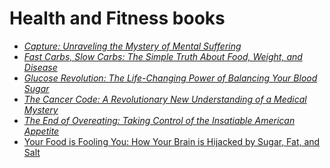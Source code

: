# Health and Fitness books

* [_Capture: Unraveling the Mystery of Mental Suffering_](./books/Capture%20Unraveling%20the%20Mystery%20of%20Mental%20Suffering%20(Kessler,%20David%20A%20D,%20M)%20(Z-Library).epub)
* [_Fast Carbs, Slow Carbs: The Simple Truth About Food, Weight, and Disease_](./books/zlib.pub_fast-carbs-slow-carbs-the-truth-about-weight-why-were-sick-and-how-to-stay-alive.epub)
* [_Glucose Revolution: The  Life-Changing Power of Balancing Your Blood Sugar_](./books/Glucose_Revolution_The_Life-Changing_Power_of_Balancing_Your_Blood_Sugar_Jessie_Inchauspe.epub)
* [_The Cancer Code: A Revolutionary New Understanding of a Medical Mystery_](./books/The%20Cancer%20Code%20A%20Revolutionary%20New%20Understanding%20of%20a%20Medical%20Mystery%20(Dr.%20Jason%20Fung)%20(Z-Library).epub)
* [_The End of Overeating: Taking Control of the Insatiable American Appetite_](./books/zlib.pub_the-end-of-overeating-taking-control-of-the-insatiable-american-appetite.epub)
* [Your Food is Fooling You: How Your Brain is Hijacked by Sugar, Fat, and Salt](./books/Your%20Food%20Is%20Fooling%20You%20How%20Your%20Brain%20Is%20Hijacked%20by%20Sugar,%20Fat,%20and%20Salt%20(David%20A.%20Kessler,%20M.D.)%20(Z-Library).epub)